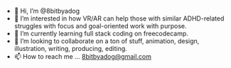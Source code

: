 - 👋 Hi, I’m @8bitbyadog
- 👀 I’m interested in how VR/AR can help those with similar ADHD-related struggles with focus and goal-oriented work with purpose.
- 🌱 I’m currently learning full stack coding on freecodecamp.
- 💞️ I’m looking to collaborate on a ton of stuff, animation, design, illustration, writing, producing, editing.
- 📫 How to reach me ... 8bitbyadog@gmail.com

<!---
8bitbyadog/8bitbyadog is a ✨ special ✨ repository because its `README.md` (this file) appears on your GitHub profile.
You can click the Preview link to take a look at your changes.
--->
